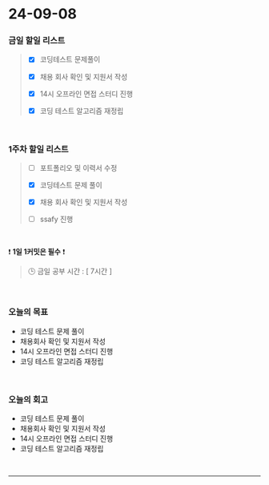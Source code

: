 # 24-09-08
### 금일 할일 리스트
> - [x]  코딩테스트 문제풀이
>
> - [x]  채용 회사 확인 및 지원서 작성
>
> - [x]  14시 오프라인 면접 스터디 진행
>
> - [x]  코딩 테스트 알고리즘 재정립

<br/>

### 1주차 할일 리스트  
> - [ ]  포트폴리오 및 이력서 수정
>
> - [x]  코딩테스트 문제 풀이
>
> - [x]  채용 회사 확인 및 지원서 작성
>
> - [ ]  ssafy 진행

<br/>

❗ **1일 1커밋은 필수** ❗
> 🕒 금일 공부 시간 : [ 7시간 ]

<br/>

### 오늘의 목표
- 코딩 테스트 문제 풀이
- 채용회사 확인 및 지원서 작성
- 14시 오프라인 면접 스터디 진행
- 코딩 테스트 알고리즘 재정립

<br>

### 오늘의 회고
- 코딩 테스트 문제 풀이
- 채용회사 확인 및 지원서 작성
- 14시 오프라인 면접 스터디 진행
- 코딩 테스트 알고리즘 재정립



<br/>

------------  
